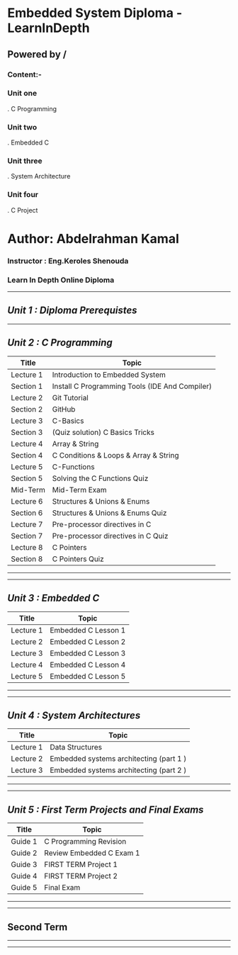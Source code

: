 # Embedded System Diploma - LearnInDepth
## Powered by / 

### Content:-

### Unit one
. C Programming

### Unit two
. Embedded C

### Unit three
. System Architecture

### Unit four
. C Project



# Author: Abdelrahman Kamal

### Instructor : Eng.Keroles Shenouda
### Learn In Depth Online Diploma
__________________________________________________________________
## _Unit 1 : Diploma Prerequistes_
__________________________________________________________________
## _Unit 2 : C Programming_
| Title | Topic |
| ----- | ------|
| Lecture 1 | Introduction to Embedded System |
| Section 1 | Install C Programming Tools (IDE And Compiler) |
| Lecture 2 | Git Tutorial |
| Section 2 | GitHub |
| Lecture 3 | C-Basics |
| Section 3 | (Quiz solution) C Basics Tricks |
| Lecture 4 | Array & String |
| Section 4 | C Conditions & Loops & Array & String |
| Lecture 5 | C-Functions |
| Section 5 | Solving the C Functions Quiz |
| Mid-Term | Mid-Term Exam |
| Lecture 6 | Structures & Unions & Enums |
| Section 6 | Structures & Unions & Enums Quiz |
| Lecture 7 | Pre-processor directives in C |
| Section 7 | Pre-processor directives in C Quiz |
| Lecture 8 | C Pointers |
| Section 8 | C Pointers Quiz |
 __________________________________________________________________
 __________________________________________________________________
## _Unit 3 : Embedded C_
| Title | Topic |
| ----- | ------|
| Lecture 1 | Embedded C Lesson 1 |
| Lecture 2 | Embedded C Lesson 2 |
| Lecture 3 | Embedded C Lesson 3 |
| Lecture 4 | Embedded C Lesson 4 |
| Lecture 5 | Embedded C Lesson 5 |
__________________________________________________________________
__________________________________________________________________
## _Unit 4 : System Architectures_
| Title | Topic |
| ----- | ------|
| Lecture 1 | Data Structures |
| Lecture 2 | Embedded systems architecting (part 1 ) |
| Lecture 3 | Embedded systems architecting (part 2 ) |
__________________________________________________________________
__________________________________________________________________
## _Unit 5 : First Term Projects and Final Exams_
| Title | Topic |
| ----- | ------|
| Guide 1 | C Programming Revision |
| Guide 2 | Review Embedded C Exam 1 |
| Guide 3 | FIRST TERM Project 1 |
| Guide 4 | FIRST TERM Project 2 |
| Guide 5 | Final Exam |
__________________________________________________________________
__________________________________________________________________
## Second Term ##
__________________________________________________________________
__________________________________________________________________

